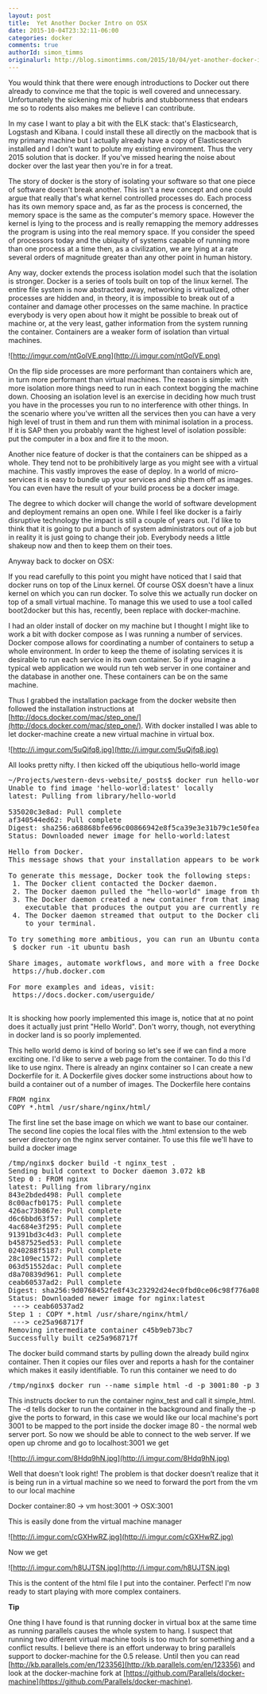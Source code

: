 ```yaml
---
layout: post
title:  Yet Another Docker Intro on OSX
date: 2015-10-04T23:32:11-06:00
categories: docker
comments: true
authorId: simon_timms
originalurl: http://blog.simontimms.com/2015/10/04/yet-another-docker-intro/
---
```


You would think that there were enough introductions to Docker out there already to convince me that the topic is well covered and unnecessary. Unfortunately the sickening mix of hubris and stubbornness that endears me so to rodents also makes me believe I can contribute. 

In my case I want to play a bit with the ELK stack: that's Elasticsearch, Logstash and Kibana. I could install these all directly on the macbook that is my primary machine but I actually already have a copy of Elasticsearch installed and I don't want to polute my existing environment. Thus the very 2015 solution that is docker. If you've missed hearing the noise about docker over the last year then you're in for a treat. 

The story of docker is the story of isolating your software so that one piece of software doesn't break another. This isn't a new concept and one could argue that really that's what kernel controlled processes do. Each process has its own memory space and, as far as the process is concerned, the memory space is the same as the computer's memory space. However the kernel is lying to the process and is really remapping the memory addresses the program is using into the real memory space. If you consider the speed of processors today and the ubiquity of systems capable of running more than one process at a time then, as a civilization, we are lying at a rate several orders of magnitude greater than any other point in human history. 

Any way, docker extends the process isolation model such that the isolation is stronger. Docker is a series of tools built on top of the linux kernel. The entire file system is now abstracted away, networking is virtualized, other processes are hidden and, in theory, it is impossible to break out of a container and damage other processes on the same machine. In practice everybody is very open about how it might be possible to break out of machine or, at the very least, gather information from the system running the container. Containers are a weaker form of isolation than virtual machines.

![http://imgur.com/ntGolVE.png](http://i.imgur.com/ntGolVE.png)

On the flip side processes are more performant than containers which are, in turn more performant than virtual machines. The reason is simple: with more isolation more things need to run in each context bogging the machine down. Choosing an isolation level is an exercise in deciding how much trust you have in the processes you run to no interference with other things. In the scenario where you've written all the services then you can have a very high level of trust in them and run them with minimal isolation in a process. If it is SAP then you probably want the highest level of isolation possible:  put the computer in a box and fire it to the moon. 

Another nice feature of docker is that the containers can be shipped as a whole. They tend not to be prohibitively large as you might see with a virtual machine. This vastly improves the ease of deploy. In a world of micro-services it is easy to bundle up your services and ship them off as images. You can even have the result of your build process be a docker image. 

The degree to which docker will change the world of software development and deployment remains an open one. While I feel like docker is a fairly disruptive technology the impact is still a couple of years out. I'd like to think that it is going to put a bunch of system administrators out of a job but in reality it is just going to change their job. Everybody needs a little shakeup now and then to keep them on their toes. 

Anyway back to docker on OSX:

If you read carefully to this point you might have noticed that I said that docker runs on top of the Linux kernel. Of course OSX doesn't have a linux kernel on which you can run docker. To solve this we actually run docker on top of a small virtual machine. To manage this we used to use a tool called boot2docker but this has, recently, been replace with docker-machine. 

I had an older install of docker on my machine but I thought I might like to work a bit with docker compose as I was running a number of services.  Docker compose allows for coordinating a number of containers to setup a whole environment. In order to keep the theme of isolating services it is desirable to run each service in its own container. So if you imagine a typical web application we would run teh web server in one container and the database in another one. These containers can be on the same machine.  

Thus I grabbed the installation package from the docker website then followed the installation instructions at [http://docs.docker.com/mac/step_one/](http://docs.docker.com/mac/step_one/). With docker installed I was able to let docker-machine create a new virtual machine in virtual box. 

![http://i.imgur.com/5uQjfq8.jpg](http://i.imgur.com/5uQjfq8.jpg)

All looks pretty nifty. I then kicked off the ubiqutious hello-world image

<pre>~/Projects/western-devs-website/_posts$ docker run hello-world
Unable to find image 'hello-world:latest' locally
latest: Pulling from library/hello-world

535020c3e8ad: Pull complete 
af340544ed62: Pull complete 
Digest: sha256:a68868bfe696c00866942e8f5ca39e3e31b79c1e50feaee4ce5e28df2f051d5c
Status: Downloaded newer image for hello-world:latest

Hello from Docker.
This message shows that your installation appears to be working correctly.

To generate this message, Docker took the following steps:
 1. The Docker client contacted the Docker daemon.
 2. The Docker daemon pulled the "hello-world" image from the Docker Hub.
 3. The Docker daemon created a new container from that image which runs the
    executable that produces the output you are currently reading.
 4. The Docker daemon streamed that output to the Docker client, which sent it
    to your terminal.

To try something more ambitious, you can run an Ubuntu container with:
 $ docker run -it ubuntu bash

Share images, automate workflows, and more with a free Docker Hub account:
 https://hub.docker.com

For more examples and ideas, visit:
 https://docs.docker.com/userguide/
 </pre>

It is shocking how poorly implemented this image is, notice that at no point does it actually just print "Hello World". Don't worry, though, not everything in docker land is so poorly implemented. 

This hello world demo is kind of boring so let's see if we can find a more exciting one. I'd like to serve a web page from the container. To do this I'd like to use nginx. There is already an nginx container so I can create a new Dockerfile for it. A Dockerfile gives docker some instructions about how to build a container out of a number of images. The Dockerfile here contains 

<pre>
FROM nginx
COPY *.html /usr/share/nginx/html/
</pre>

The first line set the base image on which we want to base our container. The second line copies the local files with the .html extension to the web server directory on the nginx server container. To use this file we'll have to build a docker image

<pre>
/tmp/nginx$ docker build -t nginx_test .
Sending build context to Docker daemon 3.072 kB
Step 0 : FROM nginx
latest: Pulling from library/nginx
843e2bded498: Pull complete 
8c00acfb0175: Pull complete 
426ac73b867e: Pull complete 
d6c6bbd63f57: Pull complete 
4ac684e3f295: Pull complete 
91391bd3c4d3: Pull complete 
b4587525ed53: Pull complete 
0240288f5187: Pull complete 
28c109ec1572: Pull complete 
063d51552dac: Pull complete 
d8a70839d961: Pull complete 
ceab60537ad2: Pull complete 
Digest: sha256:9d0768452fe8f43c23292d24ec0fbd0ce06c98f776a084623d62ee12c4b7d58c
Status: Downloaded newer image for nginx:latest
 ---> ceab60537ad2
Step 1 : COPY *.html /usr/share/nginx/html/
 ---> ce25a968717f
Removing intermediate container c45b9eb73bc7
Successfully built ce25a968717f
</pre>

The docker build command starts by pulling down the already build nginx container. Then it copies our files over and reports a hash for the container which makes it easily identifiable. To run this container we need to do

<pre>
/tmp/nginx$ docker run --name simple_html -d -p 3001:80 -p 3002:443 nginx_test
</pre>

This instructs docker to run the container nginx_test and call it simple_html. The -d tells docker to run the container in the background and finally the -p give the ports to forward, in this case we would like our local machine's port 3001 to be mapped to the port inside the docker image 80 - the normal web server port. So now we should be able to connect to the web server. If we open up chrome and go to localhost:3001 we get 

![http://i.imgur.com/8Hdq9hN.jpg](http://i.imgur.com/8Hdq9hN.jpg)

Well that doesn't look right! The problem is that docker doesn’t realize that it is being run in a virtual machine so we need to forward the port from the vm to our local machine

  Docker container:80 -> vm host:3001 -> OSX:3001

This is easily done from the virtual machine manager 

![http://i.imgur.com/cGXHwRZ.jpg](http://i.imgur.com/cGXHwRZ.jpg)

Now we get 

![http://i.imgur.com/h8UJTSN.jpg](http://i.imgur.com/h8UJTSN.jpg)

This is the content of the html file I put into the container. Perfect! I'm now ready to start playing with more complex containers. 

**Tip**

One thing I have found is that running docker in virtual box at the same time as running parallels causes the whole system to hang. I suspect that running two different virtual machine tools is too much for something and a conflict results. I believe there is an effort underway to bring parallels support to docker-machine for the 0.5 release. Until then you can read [http://kb.parallels.com/en/123356](http://kb.parallels.com/en/123356) and look at the docker-machine fork at [https://github.com/Parallels/docker-machine](https://github.com/Parallels/docker-machine).
